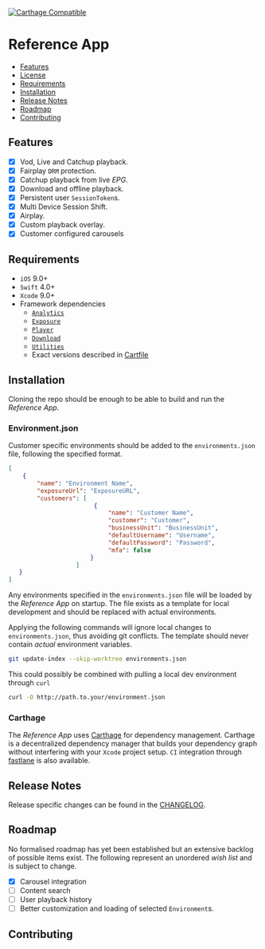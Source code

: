[![Carthage Compatible](https://img.shields.io/badge/Carthage-compatible-4BC51D.svg?style=flat)](https://github.com/Carthage/Carthage)

# Reference App

* [Features](#features)
* [License](https://github.com/EricssonBroadcastServices/iOSClientRefApp/LICENSE)
* [Requirements](#requirements)
* [Installation](#installation)
* [Release Notes](#release-notes)
* [Roadmap](#roadmap)
* [Contributing](#contributing)

## Features

- [x] Vod, Live and Catchup playback.
- [x] Fairplay `DRM` protection.
- [x] Catchup playback from live *EPG*.
- [x] Download and offline playback.
- [x] Persistent user `SessionToken`s.
- [x] Multi Device Session Shift.
- [x] Airplay.
- [x] Custom playback overlay.
- [x] Customer configured carousels

## Requirements

* `iOS` 9.0+
* `Swift` 4.0+
* `Xcode` 9.0+
* Framework dependencies
    - [`Analytics`](https://github.com/EricssonBroadcastServices/iOSClientAnalytics)
    - [`Exposure`](https://github.com/EricssonBroadcastServices/iOSClientExposure)
    - [`Player`](https://github.com/EricssonBroadcastServices/iOSClientPlayer)
    - [`Download`](https://github.com/EricssonBroadcastServices/iOSClientDownload)
    - [`Utilities`](https://github.com/EricssonBroadcastServices/iOSClientUtilities)
    - Exact versions described in [Cartfile](https://github.com/EricssonBroadcastServices/iOSClientRefApp/blob/master/Cartfile)

## Installation
Cloning the repo should be enough to be able to build and run the *Reference App*.

### Environment.json
Customer specific environments should be added to the `environments.json` file, following the specified format.

```json
[
    {
        "name": "Environment Name",
        "exposureUrl": "ExposureURL",
        "customers": [
                        {
                            "name": "Customer Name",
                            "customer": "Customer",
                            "businessUnit": "BusinessUnit",
                            "defaultUsername": "Username",
                            "defaultPassword": "Password",
                            "mfa": false
                       }
                   ]
   }
]
```

Any environments specified in the `environments.json` file will be loaded by the *Reference App* on startup. The file exists as a template for local development and should be replaced with actual environments.

Applying the following commands will ignore local changes to `environments.json`, thus avoiding git conflicts. The template should never contain *actual* environment variables.

```sh
git update-index --skip-worktree environments.json
```

This could possibly be combined with pulling a local dev environment through `curl`

```sh
curl -O http://path.to.your/environment.json
```

### Carthage
The *Reference App* uses  [Carthage](https://github.com/Carthage/Carthage) for dependency management. Carthage is a decentralized dependency manager that builds your dependency graph without interfering with your `Xcode` project setup. `CI` integration through [fastlane](https://github.com/fastlane/fastlane) is also available.

## Release Notes
Release specific changes can be found in the [CHANGELOG](https://github.com/EricssonBroadcastServices/iOSClientExposure/blob/master/CHANGELOG.md).

## Roadmap
No formalised roadmap has yet been established but an extensive backlog of possible items exist. The following represent an unordered *wish list* and is subject to change.

- [x] Carousel integration
- [ ] Content search
- [ ] User playback history
- [ ] Better customization and loading of selected `Environment`s.

## Contributing

